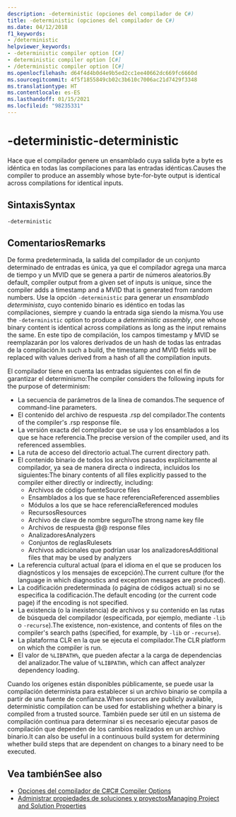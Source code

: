```yaml
---
description: -deterministic (opciones del compilador de C#)
title: -deterministic (opciones del compilador de C#)
ms.date: 04/12/2018
f1_keywords:
- /deterministic
helpviewer_keywords:
- -deterministic compiler option [C#]
- deterministic compiler option [C#]
- /deterministic compiler option [C#]
ms.openlocfilehash: d64f4d4b0d4e9b5ed2cc1ee40662dc669fc6660d
ms.sourcegitcommit: 4f5f1855849cb02c3b610c7006ac21d7429f3348
ms.translationtype: HT
ms.contentlocale: es-ES
ms.lasthandoff: 01/15/2021
ms.locfileid: "98235331"
---
```

# <a name="-deterministic"></a><span data-ttu-id="640e2-103">-deterministic</span><span class="sxs-lookup"><span data-stu-id="640e2-103">-deterministic</span></span>

<span data-ttu-id="640e2-104">Hace que el compilador genere un ensamblado cuya salida byte a byte es idéntica en todas las compilaciones para las entradas idénticas.</span><span class="sxs-lookup"><span data-stu-id="640e2-104">Causes the compiler to produce an assembly whose byte-for-byte output is identical across compilations for identical inputs.</span></span>

## <a name="syntax"></a><span data-ttu-id="640e2-105">Sintaxis</span><span class="sxs-lookup"><span data-stu-id="640e2-105">Syntax</span></span>

```console
-deterministic
```

## <a name="remarks"></a><span data-ttu-id="640e2-106">Comentarios</span><span class="sxs-lookup"><span data-stu-id="640e2-106">Remarks</span></span>

<span data-ttu-id="640e2-107">De forma predeterminada, la salida del compilador de un conjunto determinado de entradas es única, ya que el compilador agrega una marca de tiempo y un MVID que se genera a partir de números aleatorios.</span><span class="sxs-lookup"><span data-stu-id="640e2-107">By default, compiler output from a given set of inputs is unique, since the compiler adds a timestamp and a MVID that is generated from random numbers.</span></span> <span data-ttu-id="640e2-108">Use la opción `-deterministic` para generar un *ensamblado determinista*, cuyo contenido binario es idéntico en todas las compilaciones, siempre y cuando la entrada siga siendo la misma.</span><span class="sxs-lookup"><span data-stu-id="640e2-108">You use the `-deterministic` option to produce a *deterministic assembly*, one whose binary content is identical across compilations as long as the input remains the same.</span></span> <span data-ttu-id="640e2-109">En este tipo de compilación, los campos timestamp y MVID se reemplazarán por los valores derivados de un hash de todas las entradas de la compilación.</span><span class="sxs-lookup"><span data-stu-id="640e2-109">In such a build, the timestamp and MVID fields will be replaced with values derived from a hash of all the compilation inputs.</span></span>

<span data-ttu-id="640e2-110">El compilador tiene en cuenta las entradas siguientes con el fin de garantizar el determinismo:</span><span class="sxs-lookup"><span data-stu-id="640e2-110">The compiler considers the following inputs for the purpose of determinism:</span></span>

- <span data-ttu-id="640e2-111">La secuencia de parámetros de la línea de comandos.</span><span class="sxs-lookup"><span data-stu-id="640e2-111">The sequence of command-line parameters.</span></span>
- <span data-ttu-id="640e2-112">El contenido del archivo de respuesta .rsp del compilador.</span><span class="sxs-lookup"><span data-stu-id="640e2-112">The contents of the compiler's .rsp response file.</span></span>
- <span data-ttu-id="640e2-113">La versión exacta del compilador que se usa y los ensamblados a los que se hace referencia.</span><span class="sxs-lookup"><span data-stu-id="640e2-113">The precise version of the compiler used, and its referenced assemblies.</span></span>
- <span data-ttu-id="640e2-114">La ruta de acceso del directorio actual.</span><span class="sxs-lookup"><span data-stu-id="640e2-114">The current directory path.</span></span>
- <span data-ttu-id="640e2-115">El contenido binario de todos los archivos pasados explícitamente al compilador, ya sea de manera directa o indirecta, incluidos los siguientes:</span><span class="sxs-lookup"><span data-stu-id="640e2-115">The binary contents of all files explicitly passed to the compiler either directly or indirectly, including:</span></span>
  - <span data-ttu-id="640e2-116">Archivos de código fuente</span><span class="sxs-lookup"><span data-stu-id="640e2-116">Source files</span></span>
  - <span data-ttu-id="640e2-117">Ensamblados a los que se hace referencia</span><span class="sxs-lookup"><span data-stu-id="640e2-117">Referenced assemblies</span></span>
  - <span data-ttu-id="640e2-118">Módulos a los que se hace referencia</span><span class="sxs-lookup"><span data-stu-id="640e2-118">Referenced modules</span></span>
  - <span data-ttu-id="640e2-119">Recursos</span><span class="sxs-lookup"><span data-stu-id="640e2-119">Resources</span></span>
  - <span data-ttu-id="640e2-120">Archivo de clave de nombre seguro</span><span class="sxs-lookup"><span data-stu-id="640e2-120">The strong name key file</span></span>
  - <span data-ttu-id="640e2-121">Archivos de respuesta @</span><span class="sxs-lookup"><span data-stu-id="640e2-121">@ response files</span></span>
  - <span data-ttu-id="640e2-122">Analizadores</span><span class="sxs-lookup"><span data-stu-id="640e2-122">Analyzers</span></span>
  - <span data-ttu-id="640e2-123">Conjuntos de reglas</span><span class="sxs-lookup"><span data-stu-id="640e2-123">Rulesets</span></span>
  - <span data-ttu-id="640e2-124">Archivos adicionales que podrían usar los analizadores</span><span class="sxs-lookup"><span data-stu-id="640e2-124">Additional files that may be used by analyzers</span></span>
- <span data-ttu-id="640e2-125">La referencia cultural actual (para el idioma en el que se producen los diagnósticos y los mensajes de excepción).</span><span class="sxs-lookup"><span data-stu-id="640e2-125">The current culture (for the language in which diagnostics and exception messages are produced).</span></span>
- <span data-ttu-id="640e2-126">La codificación predeterminada (o página de códigos actual) si no se especifica la codificación.</span><span class="sxs-lookup"><span data-stu-id="640e2-126">The default encoding (or the current code page) if the encoding is not specified.</span></span>
- <span data-ttu-id="640e2-127">La existencia (o la inexistencia) de archivos y su contenido en las rutas de búsqueda del compilador (especificada, por ejemplo, mediante `-lib` o `-recurse`).</span><span class="sxs-lookup"><span data-stu-id="640e2-127">The existence, non-existence, and contents of files on the compiler's search paths (specified, for example, by `-lib` or `-recurse`).</span></span>
- <span data-ttu-id="640e2-128">La plataforma CLR en la que se ejecuta el compilador.</span><span class="sxs-lookup"><span data-stu-id="640e2-128">The CLR platform on which the compiler is run.</span></span>
- <span data-ttu-id="640e2-129">El valor de `%LIBPATH%`, que pueden afectar a la carga de dependencias del analizador.</span><span class="sxs-lookup"><span data-stu-id="640e2-129">The value of `%LIBPATH%`, which can affect analyzer dependency loading.</span></span>

<span data-ttu-id="640e2-130">Cuando los orígenes están disponibles públicamente, se puede usar la compilación determinista para establecer si un archivo binario se compila a partir de una fuente de confianza.</span><span class="sxs-lookup"><span data-stu-id="640e2-130">When sources are publicly available, deterministic compilation can be used for establishing whether a binary is compiled from a trusted source.</span></span> <span data-ttu-id="640e2-131">También puede ser útil en un sistema de compilación continua para determinar si es necesario ejecutar pasos de compilación que dependen de los cambios realizados en un archivo binario.</span><span class="sxs-lookup"><span data-stu-id="640e2-131">It can also be useful in a continuous build system for determining whether build steps that are dependent on changes to a binary need to be executed.</span></span>

## <a name="see-also"></a><span data-ttu-id="640e2-132">Vea también</span><span class="sxs-lookup"><span data-stu-id="640e2-132">See also</span></span>

- [<span data-ttu-id="640e2-133">Opciones del compilador de C#</span><span class="sxs-lookup"><span data-stu-id="640e2-133">C# Compiler Options</span></span>](./index.md)
- [<span data-ttu-id="640e2-134">Administrar propiedades de soluciones y proyectos</span><span class="sxs-lookup"><span data-stu-id="640e2-134">Managing Project and Solution Properties</span></span>](/visualstudio/ide/managing-project-and-solution-properties)
